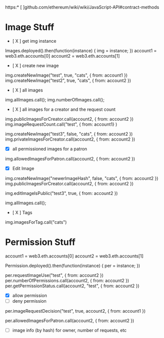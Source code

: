 https:* [ ]github.com/ethereum/wiki/wiki/JavaScript-API#contract-methods

# Image Stuff
* [ X ] get img instance

Images.deployed().then(function(instance) { img = instance; })
account1 = web3.eth.accounts[0]
account2 = web3.eth.accounts[1]

* [ X ] create new image

img.createNewImage("test", true, "cats", { from: account1 })
img.createNewImage("test2", true, "cats", { from: account2 })

* [ X ] all images

img.allImages.call();
img.numberOfImages.call();

* [ X ] all images for a creator and the request count

img.publicImagesForCreator.call(account2, { from: account2 })
img.imageRequestCount.call("test", { from: account1} )

img.createNewImage("test3", false, "cats", { from: account2 })
img.privateImagesForCreator.call(account2, { from: account2 })

* [X] all permissioned images for a patron

img.allowedImagesForPatron.call(account2, { from: account2 })

* [X] Edit Image

img.createNewImage("newerImageHash", false, "cats", { from: account2 })
img.publicImagesForCreator.call(account2, { from: account2 })

img.editImageIsPublic("test3", true, { from: account2 })

img.allImages.call();

* [ X ] Tags

img.imagesForTag.call("cats")

# Permission Stuff

account1 = web3.eth.accounts[0]
account2 = web3.eth.accounts[1]

Permission.deployed().then(function(instance) { per = instance; })

per.requestImageUse("test", { from: account2 })
per.numberOfPermissions.call(account2, { from: account2 })
per.getPermissionStatus.call(account2, "test", { from: account2 })

* [X] allow permission
* [ ] deny permission

per.imageRequestDecision("test", true, account2, { from: account1 })

per.allowedImagesForPatron.call(account2, { from: account2 })


* [ ] image info (by hash) for owner, number of requests, etc
